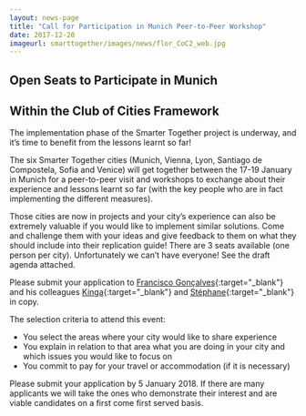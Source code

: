 ```yaml
---
layout: news-page
title: "Call for Participation in Munich Peer-to-Peer Workshop"
date: 2017-12-20
imageurl: smarttogether/images/news/flor_CoC2_web.jpg
---
```


<div class="multiline">
<h2><span class="ornament-news">Open Seats to Participate in Munich</span></h2>
<h2><span class="ornament-news">Within the Club of Cities Framework</span></h2>
</div>

The implementation phase of the Smarter Together project is underway, and it’s time to benefit from the lessons learnt so far!

The six Smarter Together cities (Munich, Vienna, Lyon, Santiago de Compostela, Sofia and Venice) will get together between the 17-19 January in Munich for a peer-to-peer visit and workshops to exchange about their experience and lessons learnt so far (with the key people who are in fact implementing the different measures).

Those cities are now in projects and your city’s experience can also be extremely valuable if you would like to implement similar solutions. Come and challenge them with your ideas and give feedback to them on what they should include into their replication guide!
There are 3 seats available (one person per city). Unfortunately we can’t have everyone! See the draft agenda attached.

Please submit your application to [Francisco Gonçalves](mailto:francisco.goncalves@energy-cities.eu){:target="_blank"} and his colleagues [Kinga](mailto:kinga.kovacs@energy-cities.eu){:target="_blank"} and [Stéphane](mailto:stephane.dupas@energy-cities.eu){:target="_blank"} in copy.

The selection criteria to attend this event:
- You select the areas where your city would like to share experience
- You explain in relation to that area what you are doing in your city and which issues you would like to focus on
- You commit to pay for your travel or accommodation (if it is necessary)

Please submit your application by 5 January 2018. If there are many applicants we will take the ones who demonstrate their interest and are viable candidates on a first come first served basis.
